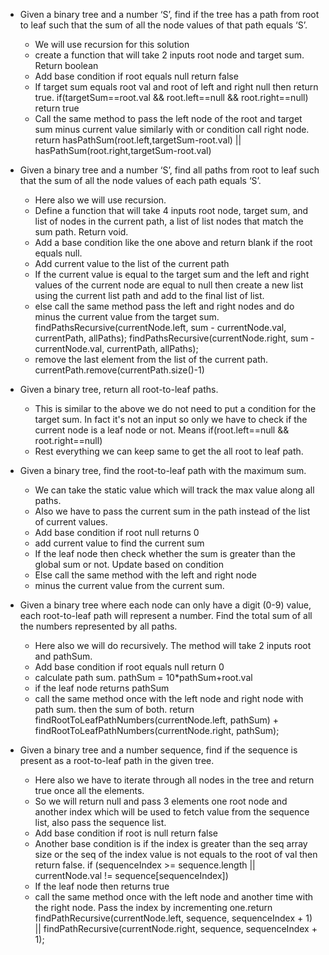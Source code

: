 - Given a binary tree and a number ‘S’, find if the tree has a path from root to leaf such that the sum of all the node values of that path equals ‘S’.
   - We will use recursion for this solution
   - create a function that will take 2 inputs root node and target sum. Return boolean
   - Add base condition if root equals null return false
   - If target sum equals root val and root of left and right null then return true. if(targetSum==root.val && root.left==null && root.right==null) return true
   - Call the same method to pass the left node of the root and target sum minus current value similarly with or condition call right node. return hasPathSum(root.left,targetSum-root.val) || hasPathSum(root.right,targetSum-root.val)
- Given a binary tree and a number ‘S’, find all paths from root to leaf such that the sum of all the node values of each path equals ‘S’.
   - Here also we will use recursion.
   - Define a function that will take 4 inputs root node, target sum, and list of nodes in the current path, a list of list nodes that match the sum path. Return void.
   - Add a base condition like the one above and return blank if the root equals null.
   - Add current value to the list of the current path
   - If the current value is equal to the target sum and the left and right values of the current node are equal to null then create a new list using the current list path and add to the final list of list.
   - else call the same method pass the left and right nodes and do minus the current value from the target sum. findPathsRecursive(currentNode.left, sum - currentNode.val, currentPath, allPaths); findPathsRecursive(currentNode.right, sum - currentNode.val, currentPath, allPaths);
   - remove the last element from the list of the current path. currentPath.remove(currentPath.size()-1)
 
- Given a binary tree, return all root-to-leaf paths.
   - This is similar to the above we do not need to put a condition for the target sum. In fact it's not an input so only we have to check if the current node is a leaf node or not. Means if(root.left==null && root.right==null)
   - Rest everything we can keep same to get the all root to leaf path.
- Given a binary tree, find the root-to-leaf path with the maximum sum.
   - We can take the static value which will track the max value along all paths.
   - Also we have to pass the current sum in the path instead of the list of current values.
   - Add base condition if root null returns 0
   - add current value to find the current sum
   - If the leaf node then check whether the sum is greater than the global sum or not. Update based on condition
   - Else call the same method with the left and right node
   - minus the current value from the current sum.
 
- Given a binary tree where each node can only have a digit (0-9) value, each root-to-leaf path will represent a number. Find the total sum of all the numbers represented by all paths.
    - Here also we will do recursively. The method will take 2 inputs root and pathSum.
    - Add base condition if root equals null return 0
    - calculate path sum. pathSum = 10*pathSum+root.val
    - if the leaf node returns pathSum
    - call the same method once with the left node and right node with path sum. then the sum of both. return findRootToLeafPathNumbers(currentNode.left, pathSum) + findRootToLeafPathNumbers(currentNode.right, pathSum);

- Given a binary tree and a number sequence, find if the sequence is present as a root-to-leaf path in the given tree.
   - Here also we have to iterate through all nodes in the tree and return true once all the elements.
   - So we will return null and pass 3 elements one root node and another index which will be used to fetch value from the sequence list, also pass the sequence list.
   - Add base condition if root is null return false
   - Another base condition is if the index is greater than the seq array size or the seq of the index value is not equals to the root of val then return false. if (sequenceIndex >= sequence.length || currentNode.val != sequence[sequenceIndex])
   - If the leaf node then returns true
   - call the same method once with the left node and another time with the right node. Pass the index by incrementing one.return findPathRecursive(currentNode.left, sequence, sequenceIndex + 1) || findPathRecursive(currentNode.right, sequence, sequenceIndex + 1);
